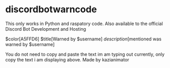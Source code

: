 # discordbotwarncode
This only works in Python and raspatory code. Also available to the official Discord Bot Development and Hosting

$color[A5FFD6]
$title[Warned by $username]
$description[$mentioned was warned by $username]

You do not need to copy and paste the text im am typing out currently, only copy the text i am displaying above. 
Made by kazianimator
